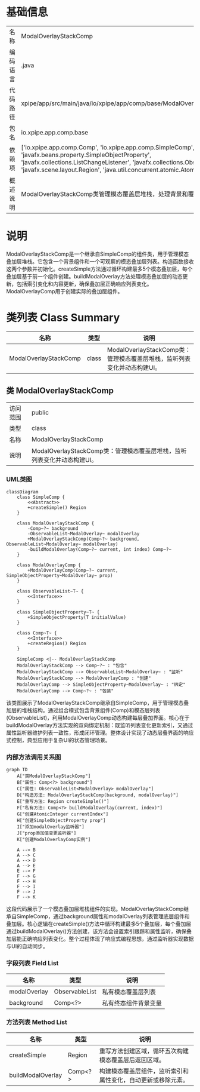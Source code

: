 # 基础信息

|      |      |
|------|------|
| 名称 | ModalOverlayStackComp |
| 编码语言 | .java |
| 代码路径 | xpipe/app/src/main/java/io/xpipe/app/comp/base/ModalOverlayStackComp.java |
| 包名 | io.xpipe.app.comp.base |
| 依赖项 | ['io.xpipe.app.comp.Comp', 'io.xpipe.app.comp.SimpleComp', 'javafx.beans.property.SimpleObjectProperty', 'javafx.collections.ListChangeListener', 'javafx.collections.ObservableList', 'javafx.scene.layout.Region', 'java.util.concurrent.atomic.AtomicInteger'] |
| 概述说明 | ModalOverlayStackComp类管理模态覆盖层堆栈，处理背景和覆盖层列表。 |

# 说明

ModalOverlayStackComp是一个继承自SimpleComp的组件类，用于管理模态叠加层堆栈。它包含一个背景组件和一个可观察的模态叠加层列表。构造函数接收这两个参数并初始化。createSimple方法通过循环构建最多5个模态叠加层，每个叠加层基于前一个组件创建。buildModalOverlay方法处理模态叠加层的动态更新，包括索引变化和内容更新，确保叠加层正确响应列表变化。ModalOverlayComp用于创建实际的叠加层组件。

# 类列表 Class Summary

| 名称   | 类型  | 说明 |
|-------|------|-------------|
| ModalOverlayStackComp | class | ModalOverlayStackComp类：管理模态覆盖层堆栈，监听列表变化并动态构建UI。 |



## 类 ModalOverlayStackComp

|      |      |
|------|------|
| 访问范围 | public |
| 类型 | class |
| 名称 | ModalOverlayStackComp |
| 说明 | ModalOverlayStackComp类：管理模态覆盖层堆栈，监听列表变化并动态构建UI。 |


### UML类图

```mermaid
classDiagram
    class SimpleComp {
        <<Abstract>>
        +createSimple() Region
    }

    class ModalOverlayStackComp {
        -Comp~?~ background
        -ObservableList~ModalOverlay~ modalOverlay
        +ModalOverlayStackComp(Comp~?~ background, ObservableList~ModalOverlay~ modalOverlay)
        -buildModalOverlay(Comp~?~ current, int index) Comp~?~
    }

    class ModalOverlayComp {
        +ModalOverlayComp(Comp~?~ current, SimpleObjectProperty~ModalOverlay~ prop)
    }

    class ObservableList~T~ {
        <<Interface>>
    }

    class SimpleObjectProperty~T~ {
        +SimpleObjectProperty(T initialValue)
    }

    class Comp~T~ {
        <<Interface>>
        +createRegion() Region
    }

    SimpleComp <|-- ModalOverlayStackComp
    ModalOverlayStackComp --> Comp~?~ : "包含"
    ModalOverlayStackComp --> ObservableList~ModalOverlay~ : "监听"
    ModalOverlayStackComp --> ModalOverlayComp : "创建"
    ModalOverlayComp --> SimpleObjectProperty~ModalOverlay~ : "绑定"
    ModalOverlayComp --> Comp~?~ : "包装"
```

该类图展示了ModalOverlayStackComp继承自SimpleComp，用于管理模态叠加层的堆栈结构。通过组合模式包含背景组件(Comp)和模态层列表(ObservableList)，利用ModalOverlayComp动态构建每层叠加界面。核心在于buildModalOverlay方法实现的双向绑定机制：既监听列表变化更新索引，又通过属性监听器维护列表一致性，形成闭环管理。整体设计实现了动态层叠界面的响应式控制，典型应用于复杂UI的状态管理场景。


### 内部方法调用关系图

```mermaid
graph TD
    A["类ModalOverlayStackComp"]
    B["属性: Comp<?> background"]
    C["属性: ObservableList<ModalOverlay> modalOverlay"]
    D["构造方法: ModalOverlayStackComp(background, modalOverlay)"]
    E["重写方法: Region createSimple()"]
    F["私有方法: Comp<?> buildModalOverlay(current, index)"]
    G["创建AtomicInteger currentIndex"]
    H["创建SimpleObjectProperty prop"]
    I["添加modalOverlay监听器"]
    J["prop添加值变更监听器"]
    K["创建ModalOverlayComp实例"]

    A --> B
    A --> C
    A --> D
    A --> E
    E --> F
    F --> G
    F --> H
    F --> I
    F --> J
    F --> K
```

这段代码展示了一个模态叠加层堆栈组件的实现。ModalOverlayStackComp继承自SimpleComp，通过background属性和modalOverlay列表管理底层组件和叠加层。核心逻辑在createSimple()方法中循环构建最多5个叠加层，每个叠加层通过buildModalOverlay()方法创建，该方法会设置索引跟踪和属性监听，确保叠加层能正确响应列表变化。整个过程体现了响应式编程思想，通过监听器实现数据与UI的自动同步。

### 字段列表 Field List

| 名称  | 类型  | 说明 |
|-------|-------|------|
| modalOverlay | ObservableList<ModalOverlay> | 私有模态覆盖层列表 |
| background | Comp<?> | 私有终态组件背景变量 |

### 方法列表 Method List

| 名称  | 类型  | 说明 |
|-------|-------|------|
| createSimple | Region | 重写方法创建区域，循环五次构建模态覆盖层后返回区域。 |
| buildModalOverlay | Comp<?> | 构建模态覆盖层组件，监听索引和属性变化，自动更新或移除元素。 |




